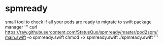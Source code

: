 # spmready
small tool to check if all your pods are ready to migrate to swift package manager
'''
curl https://raw.githubusercontent.com/StatusQuo/spmready/master/pod2spm/main.swift -o spmready.swift
chmod +x spmready.swift
./spmready.swift
'''
